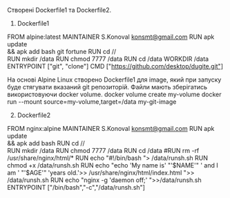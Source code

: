 Створені Dockerfile1 та Dockerfile2.

1. Dockerfile1

FROM alpine:latest
MAINTAINER S.Konoval <konsmt@gmail.com>
RUN apk update \
	&& apk add bash  git fortune 
RUN cd //	
RUN mkdir /data
RUN chmod 7777 /data
RUN cd /data
WORKDIR /data
ENTRYPOINT ["git", "clone"] 
CMD ["https://github.com/desktop/dugite.git"]

На основі Alpine Linux створeно Dockerfile1 для image, який при запуску буде стягувати вказаний git репозиторій.
Файли мають зберігатись використовуючи docker volume.
docker volume create my-volume
docker run --mount source=my-volume,target=/data my-git-image

2. Dockerfile2

FROM nginx:alpine
MAINTAINER S.Konoval <konsmt@gmail.com>
RUN apk update \
	&& apk add bash 
RUN cd //	
RUN mkdir /data
RUN chmod 7777 /data
RUN cd /data
#RUN rm -rf /usr/share/nginx/html/*
RUN echo "#!/bin/bash "> /data/runsh.sh
RUN chmod +x /data/runsh.sh
RUN echo "echo 'My name is' "'$NAME'" ' and I am ' "'$AGE'" 'years old.'>> /usr/share/nginx/html/index.html ">> /data/runsh.sh
RUN echo "nginx -g 'daemon off;' ">>/data/runsh.sh
ENTRYPOINT ["/bin/bash","-c","/data/runsh.sh"]
